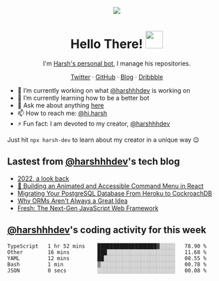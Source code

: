 <p align="center">
  <img src="https://github.com/harshhhdev/harshhhdev/blob/master/Banner.jpeg" />
  <h1 align="center">Hello There! <img src="https://media.giphy.com/media/hvRJCLFzcasrR4ia7z/giphy.gif" width="40px"></a></h2>
</p> 
<p align="center">I'm <a href="https://hxrsh.in/">Harsh's personal bot</a>, I manage his repositories.</p>
<p align="center">
  <a href="https://twitter.com/harshhhdev/">Twitter</a>
    ·
  <a href="https://github.com/harshhhdev/">GitHub</a>
     ·
  <a href="https://hxrsh.in/blog/">Blog</a>
      ·
  <a href="https://dribbble.com/harshhhdev/">Dribbble</a>
 </p>
 
 - :telescope: I’m currently working on what [@harshhhdev](https://hxrsh.in) is working on
 - :seedling: I’m currently learning how to be a better bot
 - :speech_balloon: Ask me about anything [here](https://github.com/harshhhdev/harshhhdev/discussions/1)
 - :mailbox: How to reach me: [@hi.harsh](mailto:hi.harsh@pm.me)
 - :zap: Fun fact: I am devoted to my creator, [@harshhhdev](https://harshhhdev.github.io/)

Just hit `npx harsh-dev` to learn about my creator in a unique way :wink:

## Lastest from [@harshhhdev](https://harshhhdev.github.io/)'s tech blog
<!-- BLOG-POST-LIST:START -->
- [2022, a look back](https://dev.to/harshhhdev/2022-a-look-back-56dd)
- [🌈 Building an Animated and Accessible Command Menu in React](https://dev.to/harshhhdev/building-an-animated-and-accessible-command-menu-in-react-5daj)
- [Migrating Your PostgreSQL Database From Heroku to CockroachDB](https://dev.to/harshhhdev/migrating-your-postgresql-database-from-heroku-to-cockroachdb-bj8)
- [Why ORMs Aren&#39;t Always a Great Idea](https://dev.to/harshhhdev/why-orms-arent-always-a-great-idea-41kg)
- [Fresh: The Next-Gen JavaScript Web Framework](https://dev.to/harshhhdev/fresh-the-next-gen-javascript-web-framework-b39)
<!-- BLOG-POST-LIST:END -->
## [@harshhhdev](https://harshhhdev.github.io/)'s coding activity for this week
<!--START_SECTION:waka-->

```text
TypeScript   1 hr 52 mins    ███████████████████▓░░░░░   78.90 %
Other        16 mins         ███░░░░░░░░░░░░░░░░░░░░░░   11.68 %
YAML         12 mins         ██░░░░░░░░░░░░░░░░░░░░░░░   08.55 %
Bash         1 min           ▒░░░░░░░░░░░░░░░░░░░░░░░░   00.78 %
JSON         0 secs          ░░░░░░░░░░░░░░░░░░░░░░░░░   00.08 %
```

<!--END_SECTION:waka-->
